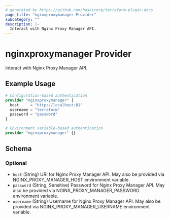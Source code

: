 ```yaml
---
# generated by https://github.com/hashicorp/terraform-plugin-docs
page_title: "nginxproxymanager Provider"
subcategory: ""
description: |-
  Interact with Nginx Proxy Manager API.
---
```


# nginxproxymanager Provider

Interact with Nginx Proxy Manager API.

## Example Usage

```terraform
# Configuration-based authentication
provider "nginxproxymanager" {
  host     = "http://localhost:81"
  username = "terraform"
  password = "password"
}

# Environment variable-based authentication
provider "nginxproxymanager" {}
```

<!-- schema generated by tfplugindocs -->
## Schema

### Optional

- `host` (String) URI for Nginx Proxy Manager API. May also be provided via NGINX_PROXY_MANAGER_HOST environment variable.
- `password` (String, Sensitive) Password for Nginx Proxy Manager API. May also be provided via NGINX_PROXY_MANAGER_PASSWORD environment variable.
- `username` (String) Username for Nginx Proxy Manager API. May also be provided via NGINX_PROXY_MANAGER_USERNAME environment variable.
